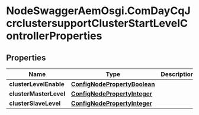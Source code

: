 # NodeSwaggerAemOsgi.ComDayCqJcrclustersupportClusterStartLevelControllerProperties

## Properties
Name | Type | Description | Notes
------------ | ------------- | ------------- | -------------
**clusterLevelEnable** | [**ConfigNodePropertyBoolean**](ConfigNodePropertyBoolean.md) |  | [optional] 
**clusterMasterLevel** | [**ConfigNodePropertyInteger**](ConfigNodePropertyInteger.md) |  | [optional] 
**clusterSlaveLevel** | [**ConfigNodePropertyInteger**](ConfigNodePropertyInteger.md) |  | [optional] 


